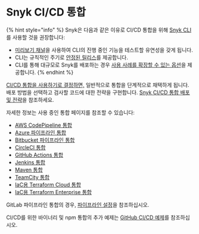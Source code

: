# Snyk CI/CD 통합

{% hint style="info" %}
Snyk은 다음과 같은 이유로 CI/CD 통합을 위해 [Snyk CLI](https://github.com/snyk/cli)를 사용할 것을 권장합니다:

* [미리보기 채널](../../snyk-cli/releases-and-channels-for-the-snyk-cli.md#preview)을 사용하여 CLI의 진행 중인 기능을 테스트할 유연성을 갖게 됩니다.
* CLI는 규칙적인 주기로 [안정된 릴리스](../../snyk-cli/releases-and-channels-for-the-snyk-cli.md#stable)를 제공합니다.
* CLI를 통해 대규모로 Snyk를 배포하는 경우 [사용 사례를 확장할 수 있는 옵션](../../snyk-cli/scan-and-maintain-projects-using-the-cli/cli-tools/)을 제공합니다.
{% endhint %}

[CI/CD 통합을 사용하기로 결정하면,](../git-repository-and-ci-cd-integrations-comparisons.md) 일반적으로 통합을 단계적으로 채택하게 됩니다. 배포 방법을 선택하고 검사할 코드에 대한 전략을 구현합니다. [Snyk CI/CD 통합 배포 및 전략](snyk-ci-cd-integration-deployment-and-strategies/)을 참조하세요.

자세한 정보는 사용 중인 통합 페이지를 참조할 수 있습니다:

* [AWS CodePipeline 통합](aws-codepipeline-integration-by-adding-a-snyk-scan-stage/)
* [Azure 파이프라인 통합](azure-pipelines-integration/)
* [Bitbucket 파이프라인 통합](bitbucket-pipelines-integration-using-a-snyk-pipe/)
* [CircleCI 통합](circleci-integration-using-a-snyk-orb.md)
* [GitHub Actions 통합](github-actions-for-snyk-setup-and-checking-for-vulnerabilities/)
* [Jenkins 통합](jenkins-plugin-integration-with-snyk.md)
* [Maven 통합](maven-plugin-integration-with-snyk.md)
* [TeamCity 통합](teamcity-jetbrains-integration-using-the-snyk-security-plugin/)
* [IaC용 Terraform Cloud 통합](terraform-cloud-integration-for-snyk-iac-using-run-tasks/)
* [IaC용 Terraform Enterprise 통합](terraform-enterprise-integration-for-snyk-iac.md)

GitLab 파이프라인 통합의 경우, [파이프라인 설정](https://github.com/snyk-labs/snyk-cicd-integration-examples/blob/master/GitLabCICD/gitlab-npm.yml)을 참조하십시오.

CI/CD를 위한 바이너리 및 npm 통합의 추가 예제는 [GitHub CI/CD 예제](https://github.com/snyk-labs/snyk-cicd-integration-examples)를 참조하십시오.
